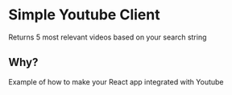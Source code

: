 Simple Youtube Client
=====================
Returns 5 most relevant videos based on your search string

Why?
----
Example of how to make your React app integrated with Youtube

